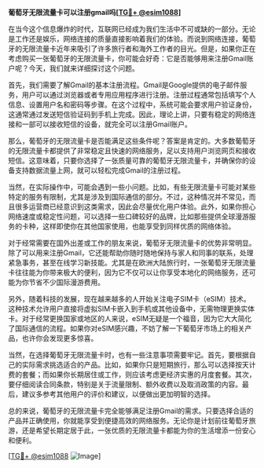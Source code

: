 **葡萄牙无限流量卡可以注册gmail吗[[TG💪+ @esim1088](https://t.me/s/esim1088)]**

在当今这个信息爆炸的时代，互联网已经成为我们生活中不可或缺的一部分。无论是工作还是娱乐，网络连接的质量直接影响着我们的体验。而说到网络连接，葡萄牙的无限流量卡近年来吸引了许多旅行者和海外工作者的目光。但是，如果你正在考虑购买一张葡萄牙的无限流量卡，你可能会好奇：它是否能够用来注册Gmail账户呢？今天，我们就来详细探讨这个问题。

首先，我们需要了解Gmail的基本注册流程。Gmail是Google提供的电子邮件服务，用户可以通过浏览器或者专用应用程序进行注册。注册过程通常包括填写个人信息、设置用户名和密码等步骤。在这个过程中，系统可能会要求用户验证身份，这通常通过发送短信验证码到手机上完成。因此，理论上讲，只要有稳定的网络连接和一部可以接收短信的设备，就完全可以注册Gmail账户。

那么，葡萄牙的无限流量卡是否能满足这些条件呢？答案是肯定的。大多数葡萄牙的无限流量卡都提供了非常稳定且快速的网络服务，足以支持用户浏览网页和接收短信。这意味着，只要你选择了一张质量可靠的葡萄牙无限流量卡，并确保你的设备支持数据流量上网，就可以轻松完成Gmail的注册过程。

当然，在实际操作中，可能会遇到一些小问题。比如，有些无限流量卡可能对某些特定的服务有限制，尤其是涉及到国际通信的部分。不过，这种情况并不常见，而且很多运营商已经意识到这类需求，因此会尽量优化用户体验。此外，如果你担心网络速度或稳定性问题，可以选择一些口碑较好的品牌，比如那些提供全球漫游服务的卡种，这样即使你在其他国家使用，也能享受到同样优质的网络体验。

对于经常需要在国外出差或工作的朋友来说，葡萄牙无限流量卡的优势非常明显。除了可以用来注册Gmail，它还能帮助你随时随地保持与家人和同事的联系，处理紧急事务，甚至在线学习新技能。尤其是在欧洲大陆旅行时，一张葡萄牙无限流量卡往往能为你带来极大的便利，因为它不仅可以让你享受本地化的网络服务，还可能为你节省不少国际漫游费用。

另外，随着科技的发展，现在越来越多的人开始关注电子SIM卡（eSIM）技术。这种技术允许用户直接将虚拟SIM卡嵌入到手机或其他设备中，无需物理更换实体卡。对于经常更换国家或地区的人来说，eSIM无疑是一个福音，因为它大大简化了国际通信的流程。如果你对eSIM感兴趣，不妨了解一下葡萄牙市场上的相关产品，也许你会发现更多惊喜。

当然，在选择葡萄牙无限流量卡时，也有一些注意事项需要牢记。首先，要根据自己的实际需求挑选适合的产品。比如，如果你只是短期旅行，那么可以选择按天计费的套餐；而如果你长期居住或工作，则应该考虑更经济实惠的月度套餐。其次，要仔细阅读合同条款，特别是关于流量限制、额外收费以及取消政策的内容。最后，建议多参考其他用户的评价和建议，以便做出更加明智的选择。

总的来说，葡萄牙的无限流量卡完全能够满足注册Gmail的需求。只要选择合适的产品并正确使用，你就能享受到便捷高效的网络服务。无论你是计划前往葡萄牙旅游，还是希望长期定居于此，一张优质的无限流量卡都能为你的生活增添一份安心和便利。

[[TG💪+ @esim1088](https://t.me/s/esim1088) ![Image](https://i.postimg.cc/4NQfJmqS/Snipaste-2025-05-13-00-14-12.png)]